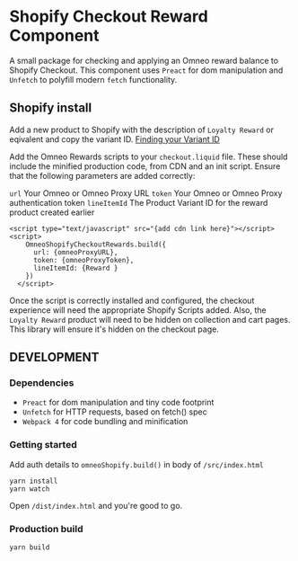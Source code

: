 # Shopify Checkout Reward Component
A small package for checking and applying an Omneo reward balance to Shopify Checkout. This component uses `Preact` for dom manipulation and `Unfetch` to polyfill modern `fetch` functionality.

## Shopify install
Add a new product to Shopify with the description of `Loyalty Reward` or eqivalent and copy the variant ID. [Finding your Variant ID](https://help.shopify.com/themes/customization/products/variants/find-variant-id)

Add the Omneo Rewards scripts to your `checkout.liquid` file. These should include the minified production code, from CDN and an init script. Ensure that the following parameters are added correctly:

`url` Your Omneo or Omneo Proxy URL
`token` Your Omneo or Omneo Proxy authentication token
`lineItemId` The Product Variant ID for the reward product created earlier
 
```
<script type="text/javascript" src="{add cdn link here}"></script>
<script>
    OmneoShopifyCheckoutRewards.build({
      url: {omneoProxyURL},
      token: {omneoProxyToken},
      lineItemId: {Reward }
    })
  </script>
```

Once the script is correctly installed and configured, the checkout experience will need the appropriate Shopify Scripts added. Also, the `Loyalty Reward` product will need to be hidden on collection and cart pages. This library will ensure it's hidden on the checkout page.


## DEVELOPMENT
### Dependencies
* `Preact` for dom manipulation and tiny code footprint
* `Unfetch` for HTTP requests, based on fetch() spec
* `Webpack 4` for code bundling and minification

### Getting started

Add auth details to `omneoShopify.build()` in body of  `/src/index.html`

```
yarn install
yarn watch
```
Open `/dist/index.html` and you're good to go.

### Production build
```
yarn build
```